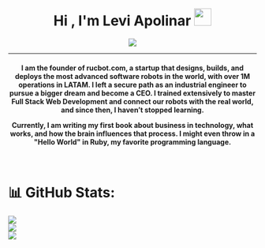 <h1 align="center">Hi , I'm Levi Apolinar <img src="https://media.giphy.com/media/hvRJCLFzcasrR4ia7z/giphy.gif" width="35"></h1>
<p align="center">
  <a href="https://github.com/DenverCoder1/readme-typing-svg"><img src="https://readme-typing-svg.herokuapp.com?lines=Full+Stack+Web+Developer;Ruby+on+Rails;React%20|%20Next.js%20|%20Tailwind;SQL%20|%20SQL+Server%20|%20PostgreSQL%20|%20MySQL;Heroku%20|%20Google+Cloud%20|%20Figma;Git%20|%20GitHub%20|%20GitHub+Projects;&center=true&width=500&height=50"></a>
</p>
<hr/>
<h4 align="center">I am the founder of rucbot.com, a startup that designs, builds, and deploys the most advanced software robots in the world, with over 1M operations in LATAM. I left a secure path as an industrial engineer to pursue a bigger dream and become a CEO. I trained extensively to master Full Stack Web Development and connect our robots with the real world, and since then, I haven’t stopped learning.

Currently, I am writing my first book about business in technology, what works, and how the brain influences that process. I might even throw in a "Hello World" in Ruby, my favorite programming language.</h4>
<br>

# 📊 GitHub Stats:
![](https://github-readme-stats.vercel.app/api?username=lapolinarm&theme=dark&hide_border=false&include_all_commits=false&count_private=false)<br/>
![](https://github-readme-streak-stats.herokuapp.com/?user=lapolinarm&theme=dark&hide_border=false)<br/>
![](https://github-readme-stats.vercel.app/api/top-langs/?username=lapolinarm&theme=dark&hide_border=false&include_all_commits=false&count_private=false&layout=compact)
